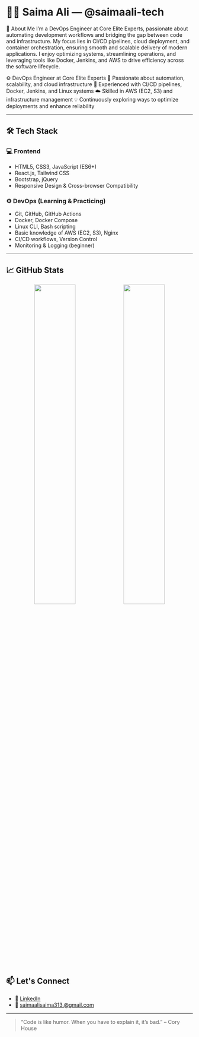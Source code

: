 # 👩‍💻 Saima Ali — @saimaali-tech

🚀 About Me
I’m a DevOps Engineer at Core Elite Experts, passionate about automating development workflows and bridging the gap between code and infrastructure. My focus lies in CI/CD pipelines, cloud deployment, and container orchestration, ensuring smooth and scalable delivery of modern applications. I enjoy optimizing systems, streamlining operations, and leveraging tools like Docker, Jenkins, and AWS to drive efficiency across the software lifecycle.

⚙️ DevOps Engineer at Core Elite Experts
🚀 Passionate about automation, scalability, and cloud infrastructure
🧩 Experienced with CI/CD pipelines, Docker, Jenkins, and Linux systems
☁️ Skilled in AWS (EC2, S3) and infrastructure management
💡 Continuously exploring ways to optimize deployments and enhance reliability

---

## 🛠️ Tech Stack

### 💻 Frontend
- HTML5, CSS3, JavaScript (ES6+)
- React.js, Tailwind CSS
- Bootstrap, jQuery
- Responsive Design & Cross-browser Compatibility

### ⚙️ DevOps (Learning & Practicing)
- Git, GitHub, GitHub Actions
- Docker, Docker Compose
- Linux CLI, Bash scripting
- Basic knowledge of AWS (EC2, S3), Nginx
- CI/CD workflows, Version Control
- Monitoring & Logging (beginner)
- ---

## 📈 GitHub Stats

<p align="center">
  <img src="https://github-readme-stats.vercel.app/api?username=saimaali-tech&show_icons=true&theme=radical" width="47%" />
  <img src="https://github-readme-streak-stats.herokuapp.com/?user=saimaali-tech&theme=radical" width="47%" />
</p>



## 📫 Let's Connect

- 💼 [LinkedIn](https://www.linkedin.com/in/saima-ali-devops-engineer/)
- 📨 saimaalisaima313.@gmail.com

---

> “Code is like humor. When you have to explain it, it’s bad.” – Cory House

